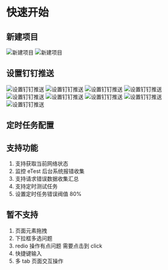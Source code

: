 # 快速开始

## 新建项目

![新建项目](../img/group/group01.jpeg)
![新建项目](../img/group/group02.jpeg)

## 设置钉钉推送

![设置钉钉推送](../img/dingding/ding01.jpeg)
![设置钉钉推送](../img/dingding/ding02.jpeg)
![设置钉钉推送](../img/dingding/ding03.jpeg)
![设置钉钉推送](../img/dingding/ding04.jpeg)
![设置钉钉推送](../img/dingding/ding05.jpeg)
![设置钉钉推送](../img/dingding/ding06.jpeg)
![设置钉钉推送](../img/dingding/ding07.jpeg)
![设置钉钉推送](../img/dingding/ding08.jpeg)
![设置钉钉推送](../img/dingding/ding09.jpeg)

## 定时任务配置

## 支持功能

1. 支持获取当前网络状态
2. 监控 eTest 后台系统报错收集
3. 支持请求错误数据收集汇总
4. 支持定时测试任务
5. 设置定时任务错误阀值 80%

## 暂不支持

1. 页面元素拖拽
2. 下拉框多选问题
3. redio 操作有点问题 需要点击到 click
4. 快捷键输入
5. 多 tab 页面交互操作

<!--
debug eTest 缺点。难点。  计划迭代
mysql，
发送请求方式，
充分利用 浏览器空闲时间ifvisible.js
过滤错误信息
indexdb
页面还有些问题bug
心跳包检测

难点： 接入录屏  错误上传

计划迭代

eTest

-->
